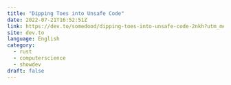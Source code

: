 ```yaml
---
title: "Dipping Toes into Unsafe Code"
date: 2022-07-21T16:52:51Z
link: https://dev.to/somedood/dipping-toes-into-unsafe-code-2nkh?utm_medium=RSS&utm_source=news.12bit.vn
site: dev.to
language: English
category:
  - rust
  - computerscience
  - showdev
draft: false
---
```

